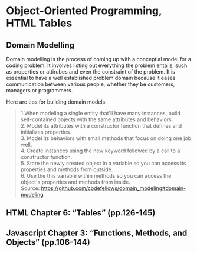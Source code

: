 # Object-Oriented Programming, HTML Tables

## Domain Modelling
Domain modelling is the process of coming up with a conceptial model for a coding problem. It involves listing out everything the problem entails, such as properties or attirubes and even the constraint of the problem. It is essential to have a well established problem domain because it eases communication between various people, whether they be customers, managers or programmers.

Here are tips for building domain models:

> 1.When modeling a single entity that'll have many instances, build self-contained objects with the same attributes and behaviors.<br>
> 2. Model its attributes with a constructor function that defines and initializes properties.<br>
> 3. Model its behaviors with small methods that focus on doing one job well.<br>
> 4. Create instances using the new keyword followed by a call to a constructor function.<br>
> 5. Store the newly created object in a variable so you can access its properties and methods from outside.<br>
> 6. Use the this variable within methods so you can access the object's properties and methods from inside.<br>
> Source: https://github.com/codefellows/domain_modeling#domain-modeling

## HTML Chapter 6: “Tables” (pp.126-145)


## Javascript Chapter 3: “Functions, Methods, and Objects” (pp.106-144)

